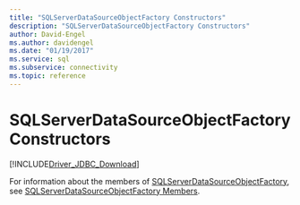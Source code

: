 ```yaml
---
title: "SQLServerDataSourceObjectFactory Constructors"
description: "SQLServerDataSourceObjectFactory Constructors"
author: David-Engel
ms.author: davidengel
ms.date: "01/19/2017"
ms.service: sql
ms.subservice: connectivity
ms.topic: reference
---
```

# SQLServerDataSourceObjectFactory Constructors
[!INCLUDE[Driver_JDBC_Download](../../../includes/driver_jdbc_download.md)]

  For information about the members of [SQLServerDataSourceObjectFactory](../../../connect/jdbc/reference/sqlserverdatasourceobjectfactory-class.md), see [SQLServerDataSourceObjectFactory Members](../../../connect/jdbc/reference/sqlserverdatasourceobjectfactory-members.md).  
  
  
